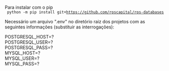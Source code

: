 Para instalar com o pip
<br>
<code>
python -m pip install git+https://github.com/rpscapital/rps-databases
</code>

Necessário um arquivo ".env" no diretório raiz dos projetos com as seguintes informações (substituir as interrogações):

POSTGRESQL_HOST=?
<br>
POSTGRESQL_USER=?
<br>
POSTGRESQL_PASS=?
<br>
MYSQL_HOST=?
<br>
MYSQL_USER=?
<br>
MYSQL_PASS=?